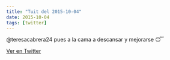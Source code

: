 ```yaml
---
title: "Tuit del 2015-10-04"
date: 2015-10-04
tags: [twitter]
---
```


@teresacabrera24 pues a la cama a descansar y mejorarse 😴



[Ver en Twitter](https://twitter.com/i/web/status/650742940801830912)
